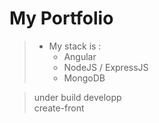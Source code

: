# My Portfolio

> - My stack is :
>   - Angular
>   - NodeJS / ExpressJS
>   - MongoDB

> under build
> developp  
> create-front
